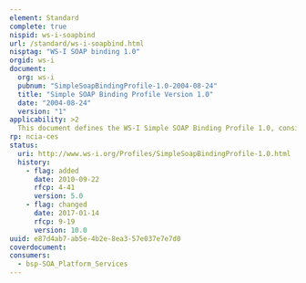 ```yaml
---
element: Standard
complete: true
nispid: ws-i-soapbind
url: /standard/ws-i-soapbind.html
nisptag: "WS-I SOAP binding 1.0"
orgid: ws-i
document:
  org: ws-i
  pubnum: "SimpleSoapBindingProfile-1.0-2004-08-24"
  title: "Simple SOAP Binding Profile Version 1.0"
  date: "2004-08-24"
  version: "1"
applicability: >2
  This document defines the WS-I Simple SOAP Binding Profile 1.0, consisting of a set of non-proprietary Web services specifications, along with clarifications to and amplifications of those specifications which promote interoperability
rp: ncia-ces
status:
  uri: http://www.ws-i.org/Profiles/SimpleSoapBindingProfile-1.0.html
  history: 
    - flag: added
      date: 2010-09-22
      rfcp: 4-41
      version: 5.0
    - flag: changed
      date: 2017-01-14
      rfcp: 9-19
      version: 10.0
uuid: e87d4ab7-ab5e-4b2e-8ea3-57e037e7e7d0
coverdocument:
consumers:
  - bsp-SOA_Platform_Services
---
```

